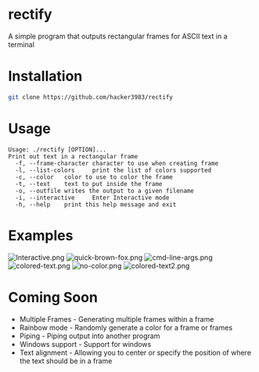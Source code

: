 # rectify
A simple program that outputs rectangular frames for ASCII text in a terminal
# Installation
```sh
git clone https://github.com/hacker3983/rectify
```
# Usage
```
Usage: ./rectify [OPTION]...
Print out text in a rectangular frame
  -f, --frame-character character to use when creating frame
  -l, --list-colors     print the list of colors supported
  -c, --color   color to use to color the frame
  -t, --text    text to put inside the frame
  -o, --outfile writes the output to a given filename
  -i, --interactive     Enter Interactive mode
  -h, --help    print this help message and exit
```
# Examples
![Interactive.png](https://cdn.discordapp.com/attachments/881618109394485248/882248601458319360/unknown.png)
![quick-brown-fox.png](https://cdn.discordapp.com/attachments/881618109394485248/882249964900716624/unknown.png)
![cmd-line-args.png](https://cdn.discordapp.com/attachments/881618109394485248/882250481374756904/unknown.png)
![colored-text.png](https://cdn.discordapp.com/attachments/881618109394485248/882251356344287232/unknown.png)
![no-color.png](https://cdn.discordapp.com/attachments/881618109394485248/882251497046429706/unknown.png)
![colored-text2.png](https://cdn.discordapp.com/attachments/881618109394485248/882251685005787136/unknown.png)
# Coming Soon
* Multiple Frames - Generating multiple frames within a frame
* Rainbow mode - Randomly generate a color for a frame or frames
* Piping - Piping output into another program
* Windows support - Support for windows
* Text alignment - Allowing you to center or specify the position of where the text should be in a frame

